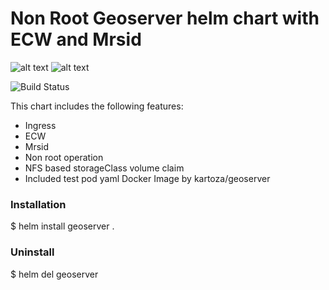 # Non Root Geoserver helm chart  with ECW and Mrsid

![alt text](https://helm.sh/img/helm.svg) ![alt text](https://encrypted-tbn0.gstatic.com/images?q=tbn%3AANd9GcSOKNHmnI2krYUku6azeTdwLbdlwNBfZ-FUng&usqp=CAU)




![Build Status](https://travis-ci.org/joemccann/dillinger.svg?branch=master)

This chart includes the following features:

  - Ingress
  - ECW
  - Mrsid
  - Non root operation
  - NFS based storageClass volume claim
  - Included test pod yaml
Docker Image by kartoza/geoserver

### Installation
$ helm install geoserver . 

### Uninstall
$ helm del geoserver

